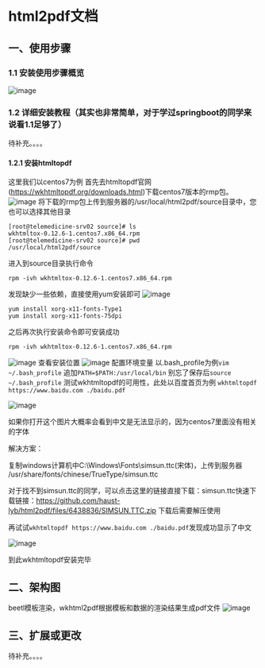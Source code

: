 # html2pdf文档

## 一、使用步骤
### 1.1 安装使用步骤概览

![image](https://user-images.githubusercontent.com/23397828/117279085-edeba100-ae93-11eb-819d-a4ac5568c758.png)


### 1.2 详细安装教程（其实也非常简单，对于学过springboot的同学来说看1.1足够了）

待补充。。。。

#### 1.2.1 安装htmltopdf

这里我们以centos7为例
首先去htmltopdf官网(https://wkhtmltopdf.org/downloads.html)下载centos7版本的rmp包。
![image](https://user-images.githubusercontent.com/23397828/117391215-13bf8700-af22-11eb-8242-dd2994d94cdd.png)
将下载的rmp包上传到服务器的/usr/local/html2pdf/source目录中，您也可以选择其他目录
```
[root@telemedicine-srv02 source]# ls
wkhtmltox-0.12.6-1.centos7.x86_64.rpm
[root@telemedicine-srv02 source]# pwd
/usr/local/html2pdf/source
```
进入到source目录执行命令 
```
rpm -ivh wkhtmltox-0.12.6-1.centos7.x86_64.rpm 
```
发现缺少一些依赖，直接使用yum安装即可
![image](https://user-images.githubusercontent.com/23397828/117391725-225a6e00-af23-11eb-8cb8-d6547c9b5b54.png)
```
yum install xorg-x11-fonts-Type1
yum install xorg-x11-fonts-75dpi
```
之后再次执行安装命令即可安装成功
```
rpm -ivh wkhtmltox-0.12.6-1.centos7.x86_64.rpm 
```
![image](https://user-images.githubusercontent.com/23397828/117391964-ac0a3b80-af23-11eb-86cf-7a25b5a67d23.png)
查看安装位置
![image](https://user-images.githubusercontent.com/23397828/117392121-04413d80-af24-11eb-9704-7aec86404ec1.png)
配置环境变量
以.bash_profile为例`vim ~/.bash_profile`
追加`PATH=$PATH:/usr/local/bin`
别忘了保存后`source ~/.bash_profile`
测试wkhtmltopdf的可用性，此处以百度首页为例
`wkhtmltopdf https://www.baidu.com ./baidu.pdf`

![image](https://user-images.githubusercontent.com/23397828/117392628-0c4dad00-af25-11eb-84ee-74230406b364.png)

如果你打开这个图片大概率会看到中文是无法显示的，因为centos7里面没有相关的字体

解决方案：

复制windows计算机中C:\Windows\Fonts\simsun.ttc(宋体)，上传到服务器 /usr/share/fonts/chinese/TrueType/simsun.ttc

对于找不到simsun.ttc的同学，可以点击这里的链接直接下载：simsun.ttc快速下载链接：https://github.com/haust-lyb/html2pdf/files/6438836/SIMSUN.TTC.zip 下载后需要解压使用

再试试`wkhtmltopdf https://www.baidu.com ./baidu.pdf`发现成功显示了中文

![image](https://user-images.githubusercontent.com/23397828/117394667-1ffb1280-af29-11eb-85c6-7aebd11ac1f2.png)

到此wkhtmltopdf安装完毕


## 二、架构图

beetl模板渲染，wkhtml2pdf根据模板和数据的渲染结果生成pdf文件
![image](https://user-images.githubusercontent.com/23397828/117278305-39ea1600-ae93-11eb-9696-425ab180b637.png)


## 三、扩展或更改

待补充。。。。

